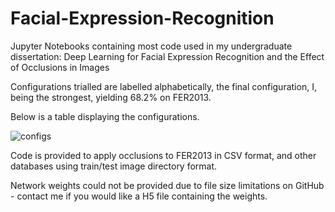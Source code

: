 # Facial-Expression-Recognition
Jupyter Notebooks containing most code used in my undergraduate dissertation: Deep Learning for Facial Expression Recognition and the Effect of Occlusions in Images

Configurations trialled are labelled alphabetically, the final configuration, I, being the strongest, yielding 68.2% on FER2013.

Below is a table displaying the configurations.

![configs](https://user-images.githubusercontent.com/11316895/55233666-25051800-5221-11e9-8e5d-719f141f4a11.png)

Code is provided to apply occlusions to FER2013 in CSV format, and other databases using train/test image directory format.

Network weights could not be provided due to file size limitations on GitHub - contact me if you would like a H5 file containing the weights.
